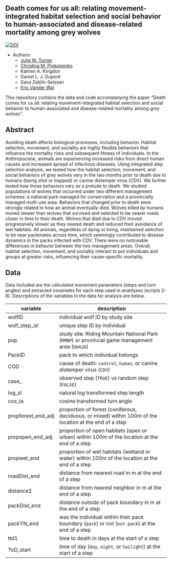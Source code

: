 
## Death comes for us all: relating movement-integrated habitat selection and social behavior to human-associated and disease-related mortality among grey wolves

[![DOI](https://zenodo.org/badge/666564642.svg)](https://zenodo.org/badge/latestdoi/666564642)

- Authors:
  - [Julie W. Turner](https://www.julwturner.com)
  - [Christina M.
    Prokopenko](https://www.researchgate.net/profile/Christina-Prokopenko)
  - Katrien A. Kingdon
  - Daniel L. J. Dupont
  - Sana Zabihi-Seissan
  - [Eric Vander Wal](https://weel.gitlab.io)

This repository contains the data and code accompanying the paper “Death
comes for us all: relating movement-integrated habitat selection and
social behavior to human-associated and disease-related mortality among
grey wolves”.

## Abstract

Avoiding death affects biological processes, including behavior. Habitat
selection, movement, and sociality are highly flexible behaviors that
influence the mortality risks and subsequent fitness of individuals. In
the Anthropocene, animals are experiencing increased risks from direct
human causes and increased spread of infectious diseases. Using
integrated step selection analysis, we tested how the habitat selection,
movement, and social behaviors of grey wolves vary in the two months
prior to death due to humans (being shot or trapped) or canine distemper
virus (CDV). We further tested how those behaviors vary as a prelude to
death. We studied populations of wolves that occurred under two
different management schemes: a national park managed for conservation
and a provincially managed multi-use area. Behaviors that changed prior
to death were strongly related to how an animal eventually died. Wolves
killed by humans moved slower than wolves that survived and selected to
be nearer roads closer in time to their death. Wolves that died due to
CDV moved progressively slower as they neared death and reduced their
avoidance of wet habitats. All animals, regardless of dying or living,
maintained selection to be near packmates across time, which seemingly
contributed to disease dynamics in the packs infected with CDV. There
were no noticeable differences in behavior between the two management
areas. Overall, habitat selection, movement, and sociality interact to
put individuals and groups at greater risks, influencing their
cause-specific mortality.

## Data

Data included are the calculated movement parameters (steps and turn
angles) and extracted covariates for each step used in ananlyses
(scripts 2-6). Descriptions of the variables in the data for analysis
are below.

| variable           | description                                                                                             |
|--------------------|---------------------------------------------------------------------------------------------------------|
| wolfID             | individual wolf ID by study site                                                                        |
| wolf_step_id       | unique step ID by individual                                                                            |
| pop                | study site: Riding Mountain National Park (`RMNP`) or provincial game management area (`GHA26`)         |
| PackID             | pack to which individual belongs                                                                        |
| COD                | cause of death: `control`, `human`, or canine distemper virus (`CDV`)                                   |
| case\_             | observed step (`TRUE`) vs random step (`FALSE`)                                                         |
| log_sl             | natural log transformed step length                                                                     |
| cos_ta             | cosine transformed turn angle                                                                           |
| propforest_end_adj | proportion of forest (coniferous, deciduous, or mixed) within 100m of the location at the end of a step |
| propopen_end_adj   | proportion of open habitats (open or urban) within 100m of the location at the end of a step            |
| propwet_end        | proportion of wet habitats (wetland or water) within 100m of the location at the end of a step          |
| roadDist_end       | distance from nearest road in m at the end of a step                                                    |
| distance2          | distance from nearest neighbor in m at the end of a step                                                |
| packDist_end       | distance outside of pack boundary in m at the end of a step                                             |
| packYN_end         | was the individual within their pack boundary (`pack`) or not (`out-pack`) at the end of a step         |
| ttd1               | time to death in days at the start of a step                                                            |
| ToD_start          | time of day (`day`, `night`, or `twilight`) at the start of a step                                      |
